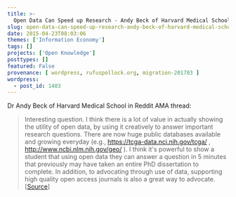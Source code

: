 ```yaml
---
title: >-
  Open Data Can Speed up Research - Andy Beck of Harvard Medical School
slug: open-data-can-speed-up-research-andy-beck-of-harvard-medical-school
date: 2015-04-23T08:03:06
themes: ['Information Economy']
tags: []
projects: ['Open Knowledge']
posttypes: []
featured: False
provenance: [ wordpress, rufuspollock.org, migration-201703 ]
wordpress:
  - post_id: 1403
---
```


Dr Andy Beck of Harvard Medical School in Reddit AMA thread: 

> Interesting question. I think there is a lot of value in actually showing the utility of open data, by using it creatively to answer important research questions. There are now huge public databases available and growing everyday (e.g., https://tcga-data.nci.nih.gov/tcga/ , http://www.ncbi.nlm.nih.gov/geo/ ). I think it's powerful to show a student that using open data they can answer a question in 5 minutes that previously may have taken an entire PhD dissertation to complete. In addition, to advocating through use of data, supporting high quality open access journals is also a great way to advocate. [[Source](http://www.reddit.com/r/science/comments/33gq1g/plos_science_wednesday_im_dr_andy_beck_open/cql08ya)]

